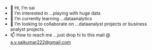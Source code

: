 - 👋 Hi, I’m sai
- 👀 I’m interested in ...playing with huge data
- 🌱 I’m currently learning ...dataanalytics
- 💞️ I’m looking to collaborate on ...dataanalyst projects or business analyst projects
- 📫 How to reach me ...just drop hi to this mail @ a.v.saikumar222@gmail.com


<!---
kumarsai7/kumarsai7 is a ✨ special ✨ repository because its `README.md` (this file) appears on your GitHub profile.
You can click the Preview link to take a look at your changes.
--->
